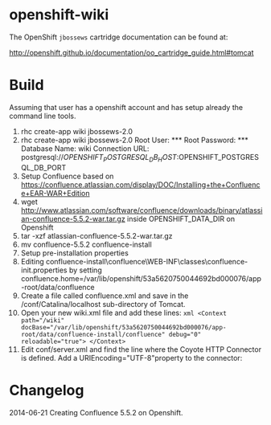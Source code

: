openshift-wiki
=====================
The OpenShift `jbossews` cartridge documentation can be found at:

http://openshift.github.io/documentation/oo_cartridge_guide.html#tomcat

Build
============================
Assuming that user has a openshift account and has setup already the command line tools.

1. rhc create-app wiki jbossews-2.0
2. rhc create-app wiki jbossews-2.0
   Root User: ***
   Root Password: ***
   Database Name: wiki
Connection URL:
postgresql://$OPENSHIFT_POSTGRESQL_DB_HOST:$OPENSHIFT_POSTGRESQL_DB_PORT
3. Setup Confluence based on https://confluence.atlassian.com/display/DOC/Installing+the+Confluence+EAR-WAR+Edition
  1. wget http://www.atlassian.com/software/confluence/downloads/binary/atlassian-confluence-5.5.2-war.tar.gz inside OPENSHIFT_DATA_DIR on Openshift
  2. tar -xzf atlassian-confluence-5.5.2-war.tar.gz
  3. mv confluence-5.5.2 confluence-install
  4. Setup pre-installation properties
   1. Editing confluence-install\confluence\WEB-INF\classes\confluence-init.properties by setting
confluence.home=/var/lib/openshift/53a5620750044692bd000076/app-root/data/confluence
   2. Create a file called confluence.xml and save in the <tomcat-directory>/conf/Catalina/localhost sub-directory of Tomcat.
   3. Open your new wiki.xml file and add these lines:
     ```xml
     <Context
       path="/wiki"
       docBase="/var/lib/openshift/53a5620750044692bd000076/app-root/data/confluence-install/confluence"
       debug="0"
       reloadable="true">
     </Context>
     ```
   4. Edit conf/server.xml and find the line where the Coyote HTTP Connector is defined. Add a URIEncoding="UTF-8"property to the connector:
<Connector port="8080" URIEncoding="UTF-8"/>

Changelog
============================
2014-06-21 Creating Confluence 5.5.2 on Openshift.